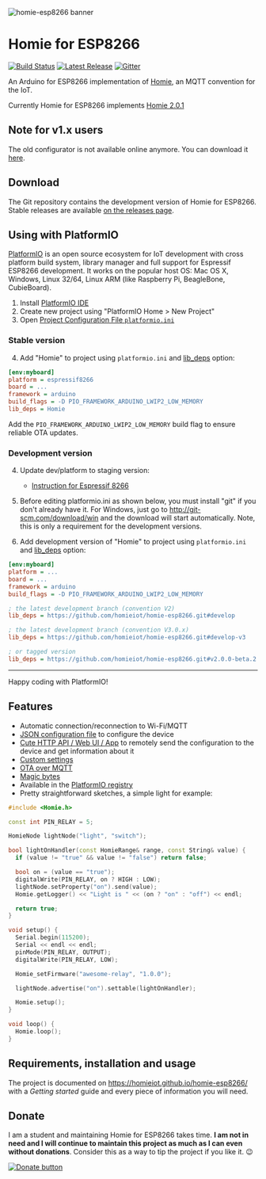 ![homie-esp8266 banner](banner.png)

Homie for ESP8266
=================

[![Build Status](https://img.shields.io/circleci/project/github/homieiot/homie-esp8266/develop.svg?style=flat-square)](https://circleci.com/gh/homieiot/homie-esp8266) [![Latest Release](https://img.shields.io/badge/release-v2.0.0-yellow.svg?style=flat-square)](https://github.com/homieiot/homie-esp8266/releases) [![Gitter](https://img.shields.io/gitter/room/Homie/ESP8266.svg?style=flat-square)](https://gitter.im/homie-iot/ESP8266)

An Arduino for ESP8266 implementation of [Homie](https://github.com/homieiot/convention), an MQTT convention for the IoT.

Currently Homie for ESP8266 implements [Homie 2.0.1](https://github.com/homieiot/convention/releases/tag/v2.0.1)

## Note for v1.x users

The old configurator is not available online anymore. You can download it [here](https://github.com/homieiot/homie-esp8266/releases/download/v1.5.0/homie-esp8266-v1-setup.zip).

## Download

The Git repository contains the development version of Homie for ESP8266. Stable releases are available [on the releases page](https://github.com/homieiot/homie-esp8266/releases).

## Using with PlatformIO

[PlatformIO](http://platformio.org) is an open source ecosystem for IoT development with cross platform build system, library manager and full support for Espressif ESP8266 development. It works on the popular host OS: Mac OS X, Windows, Linux 32/64, Linux ARM (like Raspberry Pi, BeagleBone, CubieBoard).

1. Install [PlatformIO IDE](http://platformio.org/platformio-ide)
2. Create new project using "PlatformIO Home > New Project"
3. Open [Project Configuration File `platformio.ini`](http://docs.platformio.org/page/projectconf.html)

### Stable version

4. Add "Homie" to project using `platformio.ini` and [lib_deps](http://docs.platformio.org/page/projectconf/section_env_library.html#lib-deps) option:
```ini
[env:myboard]
platform = espressif8266
board = ...
framework = arduino
build_flags = -D PIO_FRAMEWORK_ARDUINO_LWIP2_LOW_MEMORY
lib_deps = Homie
```

Add the `PIO_FRAMEWORK_ARDUINO_LWIP2_LOW_MEMORY` build flag to ensure reliable OTA updates.

### Development version

4. Update dev/platform to staging version:
   - [Instruction for Espressif 8266](http://docs.platformio.org/en/latest/platforms/espressif8266.html#using-arduino-framework-with-staging-version)

5. Before editing platformio.ini as shown below, you must install "git" if you don't already have it. For Windows, just go to http://git-scm.com/download/win and the download will start automatically. Note, this is only a requirement for the development versions.

6. Add development version of "Homie" to project using `platformio.ini` and [lib_deps](http://docs.platformio.org/page/projectconf/section_env_library.html#lib-deps) option:
```ini
[env:myboard]
platform = ...
board = ...
framework = arduino
build_flags = -D PIO_FRAMEWORK_ARDUINO_LWIP2_LOW_MEMORY

; the latest development branch (convention V2)
lib_deps = https://github.com/homieiot/homie-esp8266.git#develop

; the latest development branch (convention V3.0.x) 
lib_deps = https://github.com/homieiot/homie-esp8266.git#develop-v3

; or tagged version
lib_deps = https://github.com/homieiot/homie-esp8266.git#v2.0.0-beta.2
```

-----
Happy coding with PlatformIO!

## Features

* Automatic connection/reconnection to Wi-Fi/MQTT
* [JSON configuration file](http://homieiot.github.io/homie-esp8266/docs/develop/configuration/json-configuration-file) to configure the device
* [Cute HTTP API / Web UI / App](http://homieiot.github.io/homie-esp8266/docs/develop/configuration/http-json-api) to remotely send the configuration to the device and get information about it
* [Custom settings](http://homieiot.github.io/homie-esp8266/docs/develop/advanced-usage/custom-settings)
* [OTA over MQTT](http://homieiot.github.io/homie-esp8266/docs/develop/others/ota-configuration-updates)
* [Magic bytes](http://homieiot.github.io/homie-esp8266/docs/develop/advanced-usage/magic-bytes)
* Available in the [PlatformIO registry](http://platformio.org/#!/lib/show/555/Homie)
* Pretty straightforward sketches, a simple light for example:

```c++
#include <Homie.h>

const int PIN_RELAY = 5;

HomieNode lightNode("light", "switch");

bool lightOnHandler(const HomieRange& range, const String& value) {
  if (value != "true" && value != "false") return false;

  bool on = (value == "true");
  digitalWrite(PIN_RELAY, on ? HIGH : LOW);
  lightNode.setProperty("on").send(value);
  Homie.getLogger() << "Light is " << (on ? "on" : "off") << endl;

  return true;
}

void setup() {
  Serial.begin(115200);
  Serial << endl << endl;
  pinMode(PIN_RELAY, OUTPUT);
  digitalWrite(PIN_RELAY, LOW);

  Homie_setFirmware("awesome-relay", "1.0.0");

  lightNode.advertise("on").settable(lightOnHandler);

  Homie.setup();
}

void loop() {
  Homie.loop();
}
```

## Requirements, installation and usage

The project is documented on https://homieiot.github.io/homie-esp8266/ with a *Getting started* guide and every piece of information you will need.

## Donate

I am a student and maintaining Homie for ESP8266 takes time. **I am not in need and I will continue to maintain this project as much as I can even without donations**. Consider this as a way to tip the project if you like it. :wink:

[![Donate button](https://www.paypal.com/en_US/i/btn/btn_donateCC_LG.gif)](https://www.paypal.com/cgi-bin/webscr?cmd=_s-xclick&hosted_button_id=JSGTYJPMNRC74)
